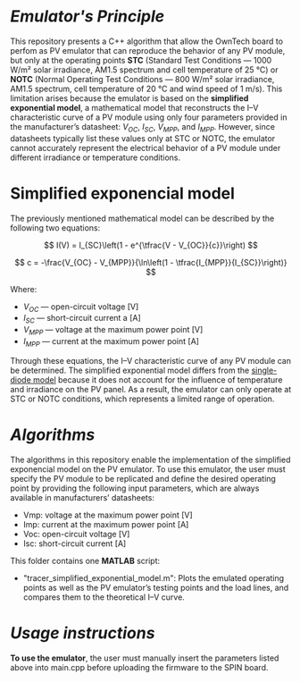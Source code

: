 # _Emulator's Principle_

This repository presents a C++ algorithm that allow the OwnTech board to perfom as PV emulator that can reproduce the behavior of any PV module, but only at the operating points **STC** (Standard Test Conditions — 1000 W/m² solar irradiance, AM1.5 spectrum and cell temperature of 25 °C) or **NOTC** (Normal Operating Test Conditions — 800 W/m² solar irradiance, AM1.5 spectrum, cell temperature of 20 °C and wind speed of 1 m/s). This limitation arises because the emulator is based on the **simplified exponential model**, a mathematical model that reconstructs the I–V characteristic curve of a PV module using only four parameters provided in the manufacturer’s datasheet: _V<sub>OC</sub>_, _I<sub>SC</sub>_, _V<sub>MPP</sub>_, and _I<sub>MPP</sub>_. However, since datasheets typically list these values only at STC or NOTC, the emulator cannot accurately represent the electrical behavior of a PV module under different irradiance or temperature conditions.

# Simplified exponencial model

The previously mentioned mathematical model can be described by the following two equations:

$$
I(V) = I_{SC}\left(1 - e^{\tfrac{V - V_{OC}}{c}}\right)
$$

$$
c = -\frac{V_{OC} - V_{MPP}}{\ln\left(1 - \tfrac{I_{MPP}}{I_{SC}}\right)}
$$

Where:  

- _V<sub>OC</sub>_ — open-circuit voltage [V]  
- _I<sub>SC</sub>_ — short-circuit current a [A]  
- _V<sub>MPP</sub>_ — voltage at the maximum power point [V]  
- _I<sub>MPP</sub>_ — current at the maximum power point [A]

Through these equations, the I–V characteristic curve of any PV module can be determined. The simplified exponential model differs from the [single-diode model](https://github.com/GCBrito/PV-emulator/tree/main/Single-diode%20model) because it does not account for the influence of temperature and irradiance on the PV panel. As a result, the emulator can only operate at STC or NOTC conditions, which represents a limited range of operation.

# _Algorithms_

The algorithms in this repository enable the implementation of the simplified exponencial model on the PV emulator.  To use this emulator, the user must specify the PV module to be replicated and define the desired operating point by providing the following input parameters, which are always available in manufacturers’ datasheets:

- Vmp: voltage at the maximum power point [V] 
- Imp: current at the maximum power point [A] 
- Voc: open-circuit voltage [V] 
- Isc: short-circuit current [A] 

This folder contains one **MATLAB** script:

- "tracer_simplified_exponential_model.m": Plots the emulated operating points as well as the PV emulator’s testing points and the load lines, and compares them to the theoretical I–V curve.

# _Usage instructions_

**To use the emulator**, the user must manually insert the parameters listed above into main.cpp before uploading the firmware to the SPIN board. 
